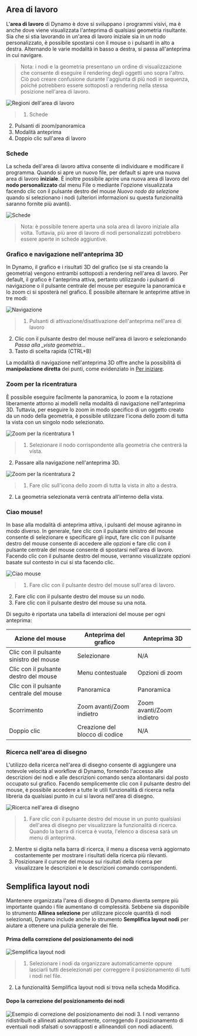 

## Area di lavoro

L'**area di lavoro** di Dynamo è dove si sviluppano i programmi visivi, ma è anche dove viene visualizzata l'anteprima di qualsiasi geometria risultante. Sia che si stia lavorando in un'area di lavoro iniziale sia in un nodo personalizzato, è possibile spostarsi con il mouse o i pulsanti in alto a destra. Alternando le varie modalità in basso a destra, si passa all'anteprima in cui navigare.

> Nota: i nodi e la geometria presentano un ordine di visualizzazione che consente di eseguire il rendering degli oggetti uno sopra l'altro. Ciò può creare confusione durante l'aggiunta di più nodi in sequenza, poiché potrebbero essere sottoposti a rendering nella stessa posizione nell'area di lavoro.

![Regioni dell'area di lavoro](images/2-3/01-WorkspaceRegions.png)

> 1. Schede
2. Pulsanti di zoom/panoramica
3. Modalità anteprima
4. Doppio clic sull'area di lavoro

### Schede

La scheda dell'area di lavoro attiva consente di individuare e modificare il programma. Quando si apre un nuovo file, per default si apre una nuova area di lavoro **iniziale**. È inoltre possibile aprire una nuova area di lavoro del **nodo personalizzato** dal menu File o mediante l'opzione visualizzata facendo clic con il pulsante destro del mouse *Nuovo nodo da selezione* quando si selezionano i nodi (ulteriori informazioni su questa funzionalità saranno fornite più avanti).

![Schede](images/2-3/02-Tabs.png)

> Nota: è possibile tenere aperta una sola area di lavoro iniziale alla volta. Tuttavia, più aree di lavoro di nodi personalizzati potrebbero essere aperte in schede aggiuntive.

### Grafico e navigazione nell'anteprima 3D

In Dynamo, il grafico e i risultati 3D del grafico (se si sta creando la geometria) vengono entrambi sottoposti a rendering nell'area di lavoro. Per default, il grafico è l'anteprima attiva, pertanto utilizzando i pulsanti di navigazione o il pulsante centrale del mouse per eseguire la panoramica e lo zoom ci si sposterà nel grafico. È possibile alternare le anteprime attive in tre modi:

![Navigazione](images/2-3/03-PreviewNavigations.png)

> 1. Pulsanti di attivazione/disattivazione dell'anteprima nell'area di lavoro
2. Clic con il pulsante destro del mouse nell'area di lavoro e selezionando *Passa alla _vista geometria...*
3. Tasto di scelta rapida (CTRL+B)

La modalità di navigazione nell'anteprima 3D offre anche la possibilità di **manipolazione diretta** dei punti, come evidenziato in [Per iniziare](http://primer.dynamobim.org/02_Hello-Dynamo/2-6_the_quick_start_guide.html).

### Zoom per la ricentratura

È possibile eseguire facilmente la panoramica, lo zoom e la rotazione liberamente attorno ai modelli nella modalità di navigazione nell'anteprima 3D. Tuttavia, per eseguire lo zoom in modo specifico di un oggetto creato da un nodo della geometria, è possibile utilizzare l'icona dello zoom di tutta la vista con un singolo nodo selezionato.

![Zoom per la ricentratura 1](images/2-3/03-ZoomToRecenter_1.png)

> 1. Selezionare il nodo corrispondente alla geometria che centrerà la vista.
2. Passare alla navigazione nell'anteprima 3D.

![Zoom per la ricentratura 2](images/2-3/03-ZoomToRecenter_2.png)

> 1. Fare clic sull'icona dello zoom di tutta la vista in alto a destra.
2. La geometria selezionata verrà centrata all'interno della vista.

### Ciao mouse!

In base alla modalità di anteprima attiva, i pulsanti del mouse agiranno in modo diverso. In generale, fare clic con il pulsante sinistro del mouse consente di selezionare e specificare gli input, fare clic con il pulsante destro del mouse consente di accedere alle opzioni e fare clic con il pulsante centrale del mouse consente di spostarsi nell'area di lavoro. Facendo clic con il pulsante destro del mouse, verranno visualizzate opzioni basate sul contesto in cui si sta facendo clic.

![Ciao mouse](images/2-3/04-HelloMouse.png)

> 1. Fare clic con il pulsante destro del mouse sull'area di lavoro.
2. Fare clic con il pulsante destro del mouse su un nodo.
3. Fare clic con il pulsante destro del mouse su una nota.

Di seguito è riportata una tabella di interazioni del mouse per ogni anteprima:

|**Azione del mouse**|**Anteprima del grafico**|**Anteprima 3D**|
| -- | -- | -- |
|Clic con il pulsante sinistro del mouse|Selezionare|N/A|
|Clic con il pulsante destro del mouse|Menu contestuale|Opzioni di zoom|
|Clic con il pulsante centrale del mouse|Panoramica|Panoramica|
|Scorrimento|Zoom avanti/Zoom indietro|Zoom avanti/Zoom indietro|
|Doppio clic|Creazione del blocco di codice|N/A|

### Ricerca nell'area di disegno

L'utilizzo della ricerca nell'area di disegno consente di aggiungere una notevole velocità al workflow di Dynamo, fornendo l'accesso alle descrizioni dei nodi e alle descrizioni comando senza allontanarsi dal posto occupato sul grafico. Facendo semplicemente clic con il pulsante destro del mouse, è possibile accedere a tutte le utili funzionalità di ricerca nella libreria da qualsiasi punto in cui si lavora nell'area di disegno.

![Ricerca nell'area di disegno](images/2-3/05-InCanvasSearch.jpg)

> 1. Fare clic con il pulsante destro del mouse in un punto qualsiasi dell'area di disegno per visualizzare la funzionalità di ricerca. Quando la barra di ricerca è vuota, l'elenco a discesa sarà un menu di anteprima.
2. Mentre si digita nella barra di ricerca, il menu a discesa verrà aggiornato costantemente per mostrare i risultati della ricerca più rilevanti.
3. Posizionare il cursore del mouse sui risultati della ricerca per visualizzare le descrizioni e le descrizioni comando corrispondenti.

## Semplifica layout nodi

Mantenere organizzata l'area di disegno di Dynamo diventa sempre più importante quando i file aumentano di complessità. Sebbene sia disponibile lo strumento **Allinea selezione** per utilizzare piccole quantità di nodi selezionati, Dynamo include anche lo strumento **Semplifica layout nodi** per aiutare a ottenere una pulizia generale dei file.

#### Prima della correzione del posizionamento dei nodi

![Semplifica layout nodi](images/2-3/06-CleanupNodeLayout.png)

> 1. Selezionare i nodi da organizzare automaticamente oppure lasciarli tutti deselezionati per correggere il posizionamento di tutti i nodi nel file.
2. La funzionalità Semplifica layout nodi si trova nella scheda Modifica.
#### Dopo la correzione del posizionamento dei nodi

![Esempio di correzione del posizionamento dei nodi](images/2-3/07-CleanupNodeLayout.png)
3. I nodi verranno ridistribuiti e allineati automaticamente, correggendo il posizionamento di eventuali nodi sfalsati o sovrapposti e allineandoli con nodi adiacenti.

